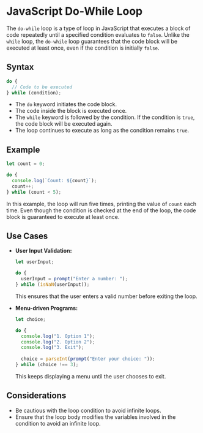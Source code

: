 # JavaScript Do-While Loop

The `do-while` loop is a type of loop in JavaScript that executes a block of code repeatedly until a specified condition evaluates to `false`. Unlike the `while` loop, the `do-while` loop guarantees that the code block will be executed at least once, even if the condition is initially `false`.

## Syntax

```javascript
do {
  // Code to be executed
} while (condition);
```

- The `do` keyword initiates the code block.
- The code inside the block is executed once.
- The `while` keyword is followed by the condition. If the condition is `true`, the code block will be executed again.
- The loop continues to execute as long as the condition remains `true`.

## Example

```javascript
let count = 0;

do {
  console.log(`Count: ${count}`);
  count++;
} while (count < 5);
```

In this example, the loop will run five times, printing the value of `count` each time. Even though the condition is checked at the end of the loop, the code block is guaranteed to execute at least once.

## Use Cases

- **User Input Validation:**
  ```javascript
  let userInput;
  
  do {
    userInput = prompt("Enter a number: ");
  } while (isNaN(userInput));
  ```

  This ensures that the user enters a valid number before exiting the loop.

- **Menu-driven Programs:**
  ```javascript
  let choice;
  
  do {
    console.log("1. Option 1");
    console.log("2. Option 2");
    console.log("3. Exit");
    
    choice = parseInt(prompt("Enter your choice: "));
  } while (choice !== 3);
  ```

  This keeps displaying a menu until the user chooses to exit.

## Considerations

- Be cautious with the loop condition to avoid infinite loops.
- Ensure that the loop body modifies the variables involved in the condition to avoid an infinite loop.
